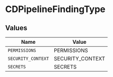 # CDPipelineFindingType


## Values

| Name               | Value              |
| ------------------ | ------------------ |
| `PERMISSIONS`      | PERMISSIONS        |
| `SECURITY_CONTEXT` | SECURITY_CONTEXT   |
| `SECRETS`          | SECRETS            |
